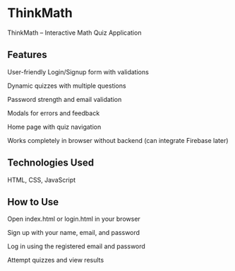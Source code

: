 # ThinkMath
ThinkMath – Interactive Math Quiz Application

## Features

User-friendly Login/Signup form with validations

Dynamic quizzes with multiple questions

Password strength and email validation

Modals for errors and feedback

Home page with quiz navigation

Works completely in browser without backend (can integrate Firebase later)

## Technologies Used

HTML, CSS, JavaScript

## How to Use

Open index.html or login.html in your browser

Sign up with your name, email, and password

Log in using the registered email and password

Attempt quizzes and view results

